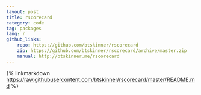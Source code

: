 ```yaml
---
layout: post
title: rscorecard
category: code
tag: packages
lang: r 
github_links:
    repo: https://github.com/btskinner/rscorecard
    zip: https://github.com/btskinner/rscorecard/archive/master.zip
    manual: http://btskinner.me/rscorecard
---
```


{% linkmarkdown https://raw.githubusercontent.com/btskinner/rscorecard/master/README.md %}
